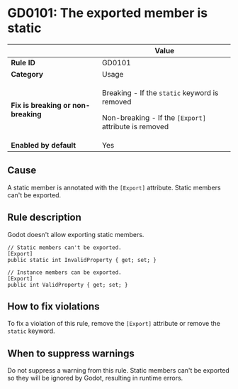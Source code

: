 # GD0101: The exported member is static

<table>
<thead>
<tr>
<th></th>
<th>Value</th>
</tr>
</thead>
<tbody>
<tr>
<td><strong>Rule ID</strong></td>
<td>GD0101</td>
</tr>
<tr>
<td><strong>Category</strong></td>
<td>Usage</td>
</tr>
<tr>
<td><strong>Fix is breaking or non-breaking</strong></td>
<td><p>Breaking - If the <code>static</code> keyword is removed</p>
<p>Non-breaking - If the <code>[Export]</code> attribute is
removed</p></td>
</tr>
<tr>
<td><strong>Enabled by default</strong></td>
<td>Yes</td>
</tr>
</tbody>
</table>

## Cause

A static member is annotated with the `[Export]` attribute. Static
members can't be exported.

## Rule description

Godot doesn't allow exporting static members.

    // Static members can't be exported.
    [Export]
    public static int InvalidProperty { get; set; }

    // Instance members can be exported.
    [Export]
    public int ValidProperty { get; set; }

## How to fix violations

To fix a violation of this rule, remove the `[Export]` attribute or
remove the `static` keyword.

## When to suppress warnings

Do not suppress a warning from this rule. Static members can't be
exported so they will be ignored by Godot, resulting in runtime errors.
